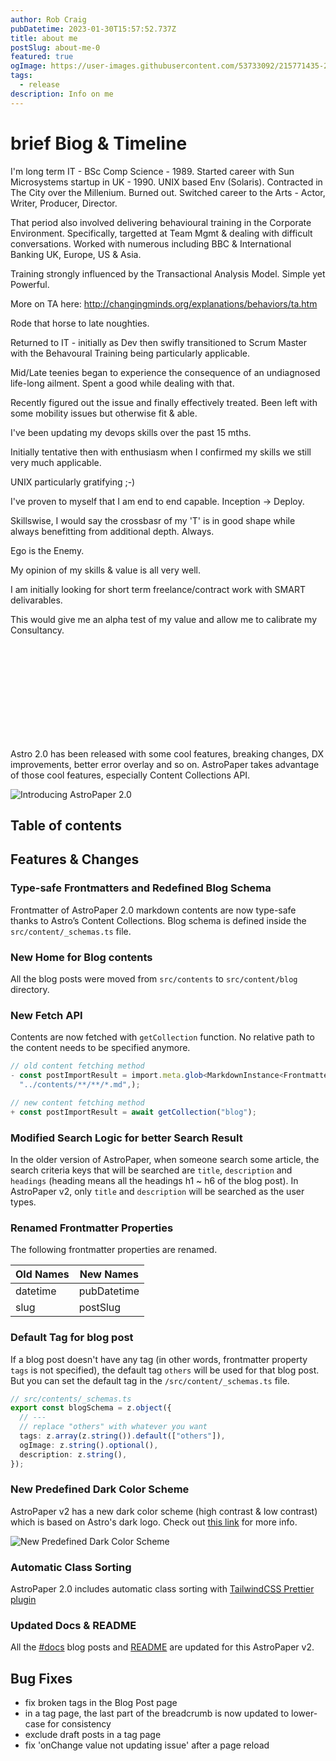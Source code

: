 ```yaml
---
author: Rob Craig
pubDatetime: 2023-01-30T15:57:52.737Z
title: about me
postSlug: about-me-0
featured: true
ogImage: https://user-images.githubusercontent.com/53733092/215771435-25408246-2309-4f8b-a781-1f3d93bdf0ec.png
tags:
  - release
description: Info on me
---
```


# brief Biog & Timeline

I'm long term IT - BSc Comp Science - 1989. Started career with Sun Microsystems startup in UK - 1990. UNIX based Env (Solaris). Contracted in The City over the Millenium. Burned out. Switched career to the Arts - Actor, Writer, Producer, Director. 

That period also involved delivering behavioural training in the Corporate Environment. Specifically, targetted at Team Mgmt & dealing with difficult conversations. Worked with numerous including BBC & International Banking UK, Europe, US & Asia. 

Training strongly influenced by the Transactional Analysis Model. Simple yet Powerful.

More on TA here: http://changingminds.org/explanations/behaviors/ta.htm

Rode that horse to late noughties.

Returned to IT - initially as Dev then swifly transitioned to Scrum Master with the Behavoural Training being particularly applicable.

Mid/Late teenies began to experience the consequence of an undiagnosed life-long ailment. Spent a good while dealing with that.

Recently figured out the issue and finally effectively treated. Been left with some mobility issues but otherwise fit & able.

I've been updating my devops skills over the past 15 mths.

Initially tentative then with enthusiasm when I confirmed my skills we still very much applicable.

UNIX particularly gratifying ;-)

I've proven to myself that I am end to end capable. Inception -> Deploy.

Skillswise, I would say the crossbasr of my 'T' is in good shape while always benefitting from additional depth. Always.

Ego is the Enemy.

My opinion of my skills & value is all very well.

I am initially looking for short term freelance/contract work with SMART delivarables.

This would give me an alpha test of my value and allow me to calibrate my Consultancy.

<br />
<br />
<br />
<br />
<br />
<br />
<br />
<br />
<br />

Astro 2.0 has been released with some cool features, breaking changes, DX improvements, better error overlay and so on. AstroPaper takes advantage of those cool features, especially Content Collections API.

<!-- ![Introducing AstroPaper 2.0](https://user-images.githubusercontent.com/53733092/215683840-dc2502f5-8c5a-44f0-a26c-4e7180455056.png) -->

![Introducing AstroPaper 2.0](https://user-images.githubusercontent.com/53733092/215771435-25408246-2309-4f8b-a781-1f3d93bdf0ec.png)

## Table of contents

## Features & Changes

### Type-safe Frontmatters and Redefined Blog Schema

Frontmatter of AstroPaper 2.0 markdown contents are now type-safe thanks to Astro’s Content Collections. Blog schema is defined inside the `src/content/_schemas.ts` file.

### New Home for Blog contents

All the blog posts were moved from `src/contents` to `src/content/blog` directory.

### New Fetch API

Contents are now fetched with `getCollection` function. No relative path to the content needs to be specified anymore.

```ts
// old content fetching method
- const postImportResult = import.meta.glob<MarkdownInstance<Frontmatter>>(
  "../contents/**/**/*.md",);

// new content fetching method
+ const postImportResult = await getCollection("blog");
```

### Modified Search Logic for better Search Result

In the older version of AstroPaper, when someone search some article, the search criteria keys that will be searched are `title`, `description` and `headings` (heading means all the headings h1 ~ h6 of the blog post). In AstroPaper v2, only `title` and `description` will be searched as the user types.

### Renamed Frontmatter Properties

The following frontmatter properties are renamed.

| Old Names | New Names   |
| --------- | ----------- |
| datetime  | pubDatetime |
| slug      | postSlug    |

### Default Tag for blog post

If a blog post doesn't have any tag (in other words, frontmatter property `tags` is not specified), the default tag `others` will be used for that blog post. But you can set the default tag in the `/src/content/_schemas.ts` file.

```ts
// src/contents/_schemas.ts
export const blogSchema = z.object({
  // ---
  // replace "others" with whatever you want
  tags: z.array(z.string()).default(["others"]),
  ogImage: z.string().optional(),
  description: z.string(),
});
```

### New Predefined Dark Color Scheme

AstroPaper v2 has a new dark color scheme (high contrast & low contrast) which is based on Astro's dark logo. Check out [this link](https://astro-paper.pages.dev/posts/predefined-color-schemes#astro-dark) for more info.

![New Predefined Dark Color Scheme](https://user-images.githubusercontent.com/53733092/215680520-59427bb0-f4cb-48c0-bccc-f182a428d72d.svg)

### Automatic Class Sorting

AstroPaper 2.0 includes automatic class sorting with [TailwindCSS Prettier plugin](https://tailwindcss.com/blog/automatic-class-sorting-with-prettier)

### Updated Docs & README

All the [#docs](https://astro-paper.pages.dev/tags/docs/) blog posts and [README](https://github.com/satnaing/astro-paper#readme) are updated for this AstroPaper v2.

## Bug Fixes

- fix broken tags in the Blog Post page
- in a tag page, the last part of the breadcrumb is now updated to lower-case for consistency
- exclude draft posts in a tag page
- fix 'onChange value not updating issue' after a page reload
